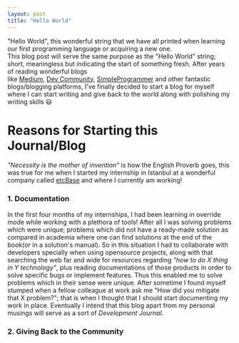 ```yaml
---  
layout: post  
title: "Hello World"
---  
```

  
  
"Hello World", this wonderful string that we have all printed when learning our first programming language or acquiring a new one.  
This blog post will serve the same purpose as the "Hello World" string; short, meaningless but indicating the start of something fresh. After years of reading wonderful blogs   
like [Medium](https://medium.com/), [Dev Community](https://dev.to/), [SimpleProgrammer](https://simpleprogrammer.com/) and other fantastic blogs/blogging platforms, I've finally decided to start a blog for myself where I can start writing and give back to the world along with polishing my writing skills :smiley:  
  
  
# Reasons for Starting this Journal/Blog 
  *"Necessity is the mother of invention"* is how the English Proverb goes, this was true for me when I started my internship in Istanbul at a wonderful company called [etcBase](https://www.etcbase.com/) and where I currently am working! 
### 1. Documentation
  In the first four months of my internships, I had been learning in override mode while working with a plethora of tools! After all I was solving problems which were unique; problems which did not have a ready-made solution as compared in academia where one can find solutions at the end of the book(or in a solution's manual). 
  So in this situation I had to collaborate with developers specially when using opensource projects, along with that searching the web far and wide for resources regarding *"how to do X thing in Y technology"*, plus reading documentations of those products in order to solve specific bugs or implement features. Thus this enabled me to solve problems which in their sense were unique. 
  After sometime I found myself stumped when a fellow colleague at work ask me "How did you mitigate that X problem?"; that is when I thought that I should start documenting my work in place. Eventually I intend that this blog apart from my personal musings will serve as a sort of *Development Journal*. 
### 2. Giving Back to the Community


